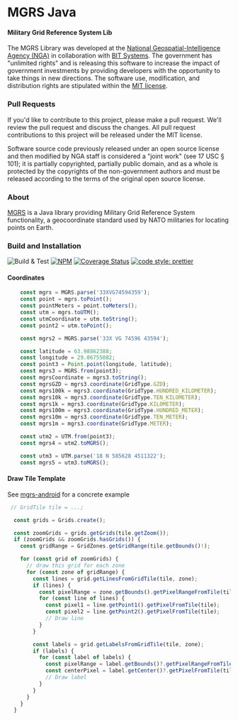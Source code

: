 # MGRS Java

#### Military Grid Reference System Lib ####

The MGRS Library was developed at the [National Geospatial-Intelligence Agency (NGA)](http://www.nga.mil/) in collaboration with [BIT Systems](https://www.caci.com/bit-systems/). The government has "unlimited rights" and is releasing this software to increase the impact of government investments by providing developers with the opportunity to take things in new directions. The software use, modification, and distribution rights are stipulated within the [MIT license](http://choosealicense.com/licenses/mit/).

### Pull Requests ###
If you'd like to contribute to this project, please make a pull request. We'll review the pull request and discuss the changes. All pull request contributions to this project will be released under the MIT license.

Software source code previously released under an open source license and then modified by NGA staff is considered a "joint work" (see 17 USC § 101); it is partially copyrighted, partially public domain, and as a whole is protected by the copyrights of the non-government authors and must be released according to the terms of the original open source license.

### About ###

[MGRS](http://ngageoint.github.io/mgrs-js/) is a Java library providing Military Grid Reference System functionality, a geocoordinate standard used by NATO militaries for locating points on Earth.

### Build and Installation ###

![Build & Test](https://github.com/ngageoint/mgrs-js/actions/workflows/build-test.yml/badge.svg)
[![NPM](https://img.shields.io/npm/v/@ngageoint/mgrs-js.svg)](https://www.npmjs.com/package/@ngageoint/mgrs-js)
[![Coverage Status](https://coveralls.io/repos/github/ngageoint/mgrs-js/badge.svg)](https://coveralls.io/github/ngageoint/mgrs-js)
[![code style: prettier](https://img.shields.io/badge/code_style-prettier-ff69b4.svg?style=flat-square)](https://github.com/prettier/prettier)

#### Coordinates ####

```javascript
    const mgrs = MGRS.parse('33XVG74594359');
    const point = mgrs.toPoint();
    const pointMeters = point.toMeters();
    const utm = mgrs.toUTM();
    const utmCoordinate = utm.toString();
    const point2 = utm.toPoint();

    const mgrs2 = MGRS.parse('33X VG 74596 43594');

    const latitude = 63.98862388;
    const longitude = 29.06755082;
    const point3 = Point.point(longitude, latitude);
    const mgrs3 = MGRS.from(point3);
    const mgrsCoordinate = mgrs3.toString();
    const mgrsGZD = mgrs3.coordinate(GridType.GZD);
    const mgrs100k = mgrs3.coordinate(GridType.HUNDRED_KILOMETER);
    const mgrs10k = mgrs3.coordinate(GridType.TEN_KILOMETER);
    const mgrs1k = mgrs3.coordinate(GridType.KILOMETER);
    const mgrs100m = mgrs3.coordinate(GridType.HUNDRED_METER);
    const mgrs10m = mgrs3.coordinate(GridType.TEN_METER);
    const mgrs1m = mgrs3.coordinate(GridType.METER);

    const utm2 = UTM.from(point3);
    const mgrs4 = utm2.toMGRS();

    const utm3 = UTM.parse('18 N 585628 4511322');
    const mgrs5 = utm3.toMGRS();
```

#### Draw Tile Template ####

See [mgrs-android](https://github.com/ngageoint/mgrs-android) for a concrete example

```javascript
 // GridTile tile = ...;

  const grids = Grids.create();

  const zoomGrids = grids.getGrids(tile.getZoom());
  if (zoomGrids && zoomGrids.hasGrids()) {
    const gridRange = GridZones.getGridRange(tile.getBounds()!);

    for (const grid of zoomGrids) {
      // draw this grid for each zone
      for (const zone of gridRange) {
        const lines = grid.getLinesFromGridTile(tile, zone);
        if (lines) {
          const pixelRange = zone.getBounds().getPixelRangeFromTile(tile);
          for (const line of lines) {
            const pixel1 = line.getPoint1().getPixelFromTile(tile);
            const pixel2 = line.getPoint2().getPixelFromTile(tile);
            // Draw line
          }
        }

        const labels = grid.getLabelsFromGridTile(tile, zone);
        if (labels) {
          for (const label of labels) {
            const pixelRange = label.getBounds()?.getPixelRangeFromTile(tile);
            const centerPixel = label.getCenter()?.getPixelFromTile(tile);
            // Draw label
          }
        }
      }
    }
  }
```